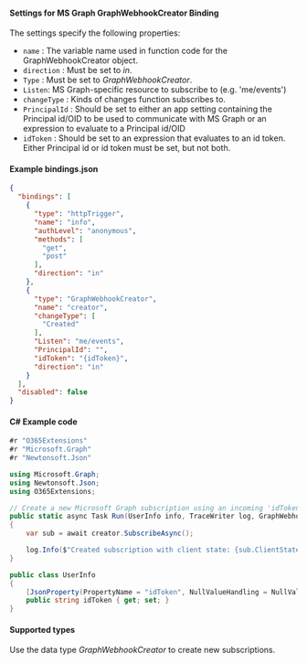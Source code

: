 #### Settings for MS Graph GraphWebhookCreator Binding
The settings specify the following properties:

- `name` : The variable name used in function code for the GraphWebhookCreator object. 
- `direction` : Must be set to *in*. 
- `Type` : Must be set to *GraphWebhookCreator*.
- `Listen`: MS Graph-specific resource to subscribe to (e.g. 'me/events')
- `changeType` : Kinds of changes function subscribes to.
- `PrincipalId` : Should be set to either an app setting containing the Principal id/OID to be used to communicate with MS Graph or an expression to evaluate to a Principal id/OID
- `idToken` : Should be set to an expression that evaluates to an id token. Either Principal id or id token must be set, but not both.
#### Example bindings.json
```json
{
  "bindings": [
    {
      "type": "httpTrigger",
      "name": "info",
      "authLevel": "anonymous",
      "methods": [
        "get",
        "post"
      ],
      "direction": "in"
    },
    {
      "type": "GraphWebhookCreator",
      "name": "creator",
      "changeType": [
        "Created"
      ],
      "Listen": "me/events",
      "PrincipalId": "",
      "idToken": "{idToken}",
      "direction": "in"
    }
  ],
  "disabled": false
}
```

#### C# Example code
```csharp
#r "O365Extensions"
#r "Microsoft.Graph"
#r "Newtonsoft.Json"

using Microsoft.Graph;
using Newtonsoft.Json;
using O365Extensions;

// Create a new Microsoft Graph subscription using an incoming 'idToken' parameter from an Http Trigger
public static async Task Run(UserInfo info, TraceWriter log, GraphWebhookCreator creator)
{
    var sub = await creator.SubscribeAsync();

    log.Info($"Created subscription with client state: {sub.ClientState}");
}

public class UserInfo
{     
    [JsonProperty(PropertyName = "idToken", NullValueHandling = NullValueHandling.Ignore)]
    public string idToken { get; set; }
}
```

#### Supported types

Use the data type *GraphWebhookCreator* to create new subscriptions.

